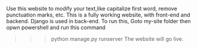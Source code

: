 Use this website to modify your text,like capitalize first word, remove punctuation marks, etc.
This is a fully working website, with front-end and backend.
Django is used in back-end.
To run this,
Goto my-site folder then opwn powershell and run this command
>>> python manage.py runserver
The website will go live.
